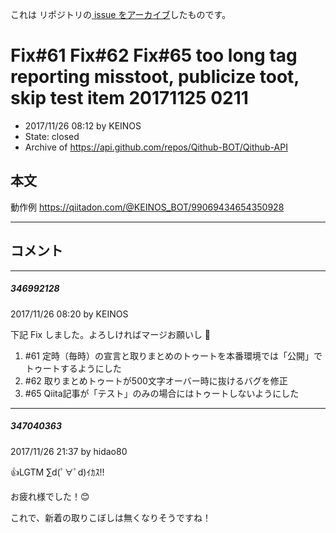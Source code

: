 これは  リポジトリの[ issue をアーカイブ]()したものです。

# Fix#61 Fix#62 Fix#65 too long tag reporting misstoot, publicize toot, skip test item 20171125 0211

- 2017/11/26 08:12 by KEINOS
- State: closed
- Archive of https://api.github.com/repos/Qithub-BOT/Qithub-API

## 本文

動作例 https://qiitadon.com/@KEINOS_BOT/99069434654350928

-----

## コメント

-----

##### 346992128

2017/11/26 08:20 by KEINOS

下記 Fix しました。よろしければマージお願いし 💪 

1. #61 定時（毎時）の宣言と取りまとめのトゥートを本番環境では「公開」でトゥートするようにした
2. #62 取りまとめトゥートが500文字オーバー時に抜けるバグを修正
3. #65 Qiita記事が「テスト」のみの場合にはトゥートしないようにした

-----

##### 347040363

2017/11/26 21:37 by hidao80

👍LGTM ∑d(ﾟ∀ﾟd)ｲｶｽ!!

お疲れ様でした！😊

これで、新着の取りこぼしは無くなりそうですね！
